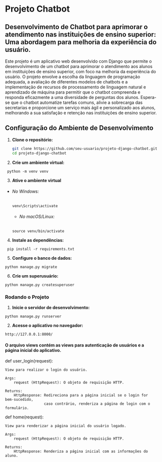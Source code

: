# Projeto Chatbot
## Desenvolvimento de Chatbot para aprimorar o atendimento nas instituições de ensino superior: Uma abordagem para melhoria da experiência do usuário.

Este projeto é um aplicativo web desenvolvido com Django que permite o desenvolvimento de um chatbot para aprimorar o atendimento aos alunos em instituições de ensino superior, com foco na melhoria da experiência do usuário. O projeto envolve a escolha da linguagem de programação adequada, a avaliação de diferentes modelos de chatbots e a implementação de recursos de processamento de linguagem natural e aprendizado de máquina para permitir que o chatbot compreenda e responda eficazmente a uma diversidade de perguntas dos alunos. Espera-se que o chatbot automatize tarefas comuns, alivie a sobrecarga das secretarias e proporcione um serviço mais ágil e personalizado aos alunos, melhorando a sua satisfação e retenção nas instituições de ensino superior.

## Configuração do Ambiente de Desenvolvimento

1. **Clone o repositório:**
   ```bash
   git clone https://github.com/seu-usuario/projeto-django-chatbot.git
   cd projeto-django-chatbot

2. **Crie um ambiente virtual:**

```
 python -m venv venv
 ```
3. **Ative o ambiente virtual**
 - ###### No Windows:
    
    ```
    venv\Scripts\activate
    ```
    
     - ###### No macOS/Linux:
    
    ```
    source venv/bin/activate
    ```
4. **Instale as dependências:**

```
 pip install -r requirements.txt
 ```

5. **Configure o banco de dados:**

```
python manage.py migrate
```

6. **Crie um superusuário:**

```
python manage.py createsuperuser
```


### Rodando o Projeto

1. **Inicie o servidor de desenvolvimento:**

```
python manage.py runserver
```

2. **Acesse o aplicativo no navegador:**

```
http://127.0.0.1:8000/
```


#### O arquivo views contém as views para autenticação de usuários e a página inicial do aplicativo.

def user_login(request):

    
    View para realizar o login do usuário.

    Args:
        request (HttpRequest): O objeto de requisição HTTP.

    Returns:
        HttpResponse: Redireciona para a página inicial se o login for bem-sucedido,
                      caso contrário, renderiza a página de login com o formulário.
   

def home(request):

 
    View para renderizar a página inicial do usuário logado.

    Args:
        request (HttpRequest): O objeto de requisição HTTP.

    Returns:
        HttpResponse: Renderiza a página inicial com as informações do aluno.
  